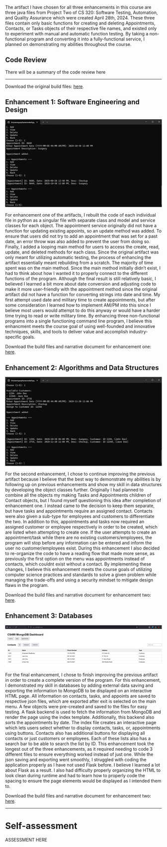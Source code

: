The artifact I have chosen for all three enhancements in this course are three java files from Project Two of CS 320: Software Testing, Automation, and Quality Assurance which were created April 28th, 2024. These three files contain only basic functions for creating and deleting Appointments, Contacts, or Tasks objects of their respective file names, and existed only to experiment with manual and automatic function testing. By taking a non-functional program and converting it into a fully-functional service, I planned on demonstrating my abilities throughout the course.

## Code Review

There will be a summary of the code review here

---

Download the original build files: [here](https://github.com/SunWeatherby/sunweatherby.github.io/tree/Original).

## Enhancement 1: Software Engineering and Design

![screenshot](/assets/enhancementOne.png)

For enhancement one of the artifacts, I rebuilt the code of each individual file in python as a singular file with separate class and model and service classes for each object. The appointment service originally did not have a function for updating existing appoints, so an update method was added. To ensure that users did not try to add an appointment that was set for a past date, an error throw was also added to prevent the user from doing so. Finally, I added a looping main method for users to access the create, read, update, and deleted methods for each class.
Since the original artifact was only meant for utilizing automatic testing, the process of enhancing the artifact essentially meant rebuilding from a scratch. The majority of time spent was on the main method. Since the main method initially didn’t exist, I had to think about how I wanted it to properly connect to the different functions of the program. Although the final result is still relatively basic, I believed I learned a bit more about date conversion and adjusting code to make it more user-friendly with the appointment method since the original artifact did not have a function for converting strings into date and time. My first attempt used date and military time to create appointments, but after some consideration I learned how to implement AM/PM into this since I believe most users would attempt to do this anyway or would have a harder time trying to read or write military time.
By enhancing three non-functional programs into a single functioning command line program, I believe this enhancment meets the course goal of using well-founded and innovative techniques, skills, and tools to deliver value and accomplish industry-specific goals.

Download the build files and narrative document for enhancement one: [here](https://github.com/SunWeatherby/sunweatherby.github.io/tree/EnhancementOne).

## Enhancement 2: Algorithms and Data Structures

![screenshot](/assets/enhancementTwo.png)

For the second enhancement, I chose to continue improving the previous artifact because I believe that the best way to demonstrate my abilities is by following up on previous enhancements and show my skill in data structures by developing the object classes further. Originally I had planned to combine all the objects my making Tasks and Appointments children of Contact objects, but I found myself questioning this idea after completion of enhancement one. I instead came to the decision to keep them separate, but have tasks and appointments require an assigned contact. Contacts were also given a sub-type for employees and customers to differentiate the two. In addition to this, appointments and tasks now required an assigned customer or employee respectively in order to be created, which are listed when attempting to create one. If the user attempts to create an appointment/task while there are no existing customers/employees, the program will stop before any information can be entered and inform the user no customer/employees exist. During this enhancement I also decided to re-organize the code to have a reading flow that made more sense, as previously the first option on the menu was appointments instead of contacts, which couldnt exist without a contact. 
By implementing these changes, I believe this enhancement meets the course goals of utilizing computer science practices and standards to solve a given problem while managing the trade-offs and using a security mindset to mitigate design flaws in the program.

Download the build files and narrative document for enhancement two: [here](https://github.com/SunWeatherby/sunweatherby.github.io/tree/EnhancementTwo).

## Enhancement 3: Databases

![screenshot](/assets/enhancementThree.png)

For the final enhancement, I chose to finish improving the previous artifact in order to create a complete version of the program. For this enhancement, I demonstrated my skill in databases by adding external data saving and exporting the information to MongoDB to be displayed on an interactive HTML page. All information on contacts, tasks, and appoints are saved to respective json files, which are exported after exit is selected on the main menu. A few objects were pre-created and saved to the files for easy testing. A flask backend is used to fetch the information from MongoDB and render the page using the index template. Additionally, this backend also sorts the appointments by date. The index file creates an interactive page which lets users select whether to display contacts, tasks, or, appointments using buttons. Contacts also has additional buttons for displaying all contacts or just customers or employees. Each of these lists also has a search bar to be able to search the list by ID.
This enhancement took the longest out of the three enhancements, as it required needing to code 3 different files to ensure everything worked instead of just one. While the json saving and exporting went smoothly, I struggled with coding the application properly as I have not used Flask before. I believe I learned a lot about Flask as a result. I also had difficulty properly organizing the HTML to look clean during runtime and had to learn how to properly code the spacing to ensure the page elements would be displayed as I intended them to.

Download the build files and narrative document for enhancement two: [here](https://github.com/SunWeatherby/sunweatherby.github.io/tree/EnhancementThree).

---

# Self-assessment

ASSESSMENT HERE
